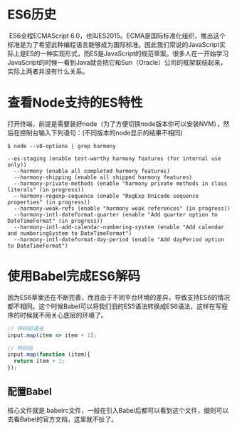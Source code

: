 # ES6历史

​        ES6全程ECMAScript 6.0，也叫ES2015。ECMA是国际标准化组织，推出这个标准是为了希望此种编程语言能够成为国际标准。因此我们常说的JavaScript实际上是ES的一种实现形式，而ES是JavaScript的规范草案。很多人在一开始学习JavaScript的时候一看到Java就会把它和Sun（Oracle）公司的框架联结起来，实际上两者并没有什么关系。

# 查看Node支持的ES特性

打开终端，前提是需要装好node（为了方便切换node版本你可以安装NVM），然后在控制台输入下列语句：(不同版本的node显示的结果不相同)

```shell
$ node --v8-options | grep harmony

--es-staging (enable test-worthy harmony features (for internal use only))
  --harmony (enable all completed harmony features)
  --harmony-shipping (enable all shipped harmony features)
  --harmony-private-methods (enable "harmony private methods in class literals" (in progress))
  --harmony-regexp-sequence (enable "RegExp Unicode sequence properties" (in progress))
  --harmony-weak-refs (enable "harmony weak references" (in progress))
  --harmony-intl-dateformat-quarter (enable "Add quarter option to DateTimeFormat" (in progress))
  --harmony-intl-add-calendar-numbering-system (enable "Add calendar and numberingSystem to DateTimeFormat")
  --harmony-intl-dateformat-day-period (enable "Add dayPeriod option to DateTimeFormat")

```

# 使用Babel完成ES6解码

​        因为ES6草案还在不断完善，而且由于不同平台环境的差异，导致支持ES6的情况都不相同。这个时候Babel可以将我们旧的ES5语法转换成ES6语法，这样在写程序的时候就不用关心底层的环境了。

```javascript
// 转码前语法
input.map(item => item + 1);

// 转码后
input.map(function (item){
  return item + 1;
});
```

## 配置Babel

核心文件就是.babelrc文件，一般在引入Babel后都可以看到这个文件，细则可以去看Babel的官方文档，这里就不扯了。

